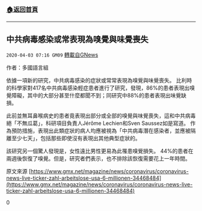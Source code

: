 ###  [:house:返回首頁](https://github.com/ourhimalayas/txt)
---

## 中共病毒感染或常表現為嗅覺與味覺喪失
`2020-04-03 07:16 GM09` [轉載自GNews](https://gnews.org/zh-hant/160841/)

作者：多國語言組

依據一項新的研究，中共病毒感染的症狀或常常表現為嗅覺與味覺喪失。 比利時的科學家對417名中共病毒感染輕症患者進行了研究，發現，86%的患者表現出嗅覺障礙，其中的大部分甚至什麼都聞不到；同研究中88%的患者表現出味覺缺損。

此前並無耳鼻喉病史的患者竟表現出部分或全部的嗅覺與味覺喪失，這和中共病毒絕「不無瓜葛」，科研項目負責人Jérôme Lechien和Sven Saussez如是寫道。 作為預防措施，表現出此類症狀的病人均應被視為「中共病毒潛在感染者，並應被隔離至少七天」，包括那些即使沒有表現出其他典型症狀的。

該研究另一個驚人發現是，女性遠比男性更易為此罹患嗅覺損失。 44%的患者在兩週後恢復了嗅覺。但是，研究者們表示，也不排除該恢復需要花上一年時間。

原文來源 [https://www.gmx.net/magazine/news/coronavirus/coronavirus-news-live-ticker-zahl-arbeitslose-usa-6-millionen-34468484](https://www.gmx.net/magazine/news/coronavirus/coronavirus-news-live-ticker-zahl-arbeitslose-usa-6-millionen-34468484)

0
